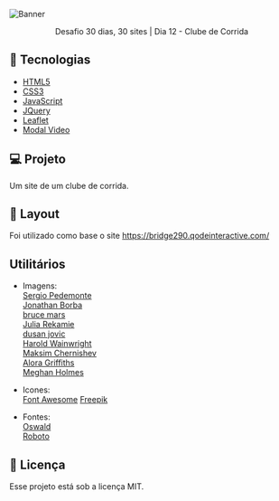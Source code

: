 ![Banner](https://bucket.mlcdn.com/a/714/714749/images/02e8fb4a817fc3801eac85d37d4c6ce457e772ca.png/66ecbdb13a2bdf7e737dc694f9738e589ac55afb.png)

<p align="center">Desafio 30 dias, 30 sites | Dia 12 - Clube de Corrida</p>

## 🚀 Tecnologias

* [HTML5](https://developer.mozilla.org/pt-BR/docs/Web/HTML)
* [CSS3](https://developer.mozilla.org/pt-BR/docs/Web/CSS)
* [JavaScript](https://developer.mozilla.org/pt-BR/docs/Web/JavaScript)
* [JQuery](https://jquery.com/)
* [Leaflet](https://leafletjs.com/)
* [Modal Video](https://appleple.github.io/modal-video/)

## 💻 Projeto
Um site de um clube de corrida.

## 🎨 Layout
Foi utilizado como base o site https://bridge290.qodeinteractive.com/

## Utilitários
- Imagens:<br/>
[Sergio Pedemonte](https://unsplash.com/@yourhousefitness?utm_source=unsplash&utm_medium=referral&utm_content=creditCopyText)<br/>
[Jonathan Borba](https://unsplash.com/@jonathanborba?utm_source=unsplash&utm_medium=referral&utm_content=creditCopyText)<br/>
[bruce mars](https://unsplash.com/@brucemars?utm_source=unsplash&utm_medium=referral&utm_content=creditCopyText)<br/>
[Julia Rekamie](https://unsplash.com/@juliarekamie?utm_source=unsplash&utm_medium=referral&utm_content=creditCopyText)<br/>
[dusan jovic](https://unsplash.com/@justdushawn?utm_source=unsplash&utm_medium=referral&utm_content=creditCopyText)<br/>
[Harold Wainwright](https://unsplash.com/@haroldwainwright?utm_source=unsplash&utm_medium=referral&utm_content=creditCopyText)<br/>
[Maksim Chernishev](https://unsplash.com/@primipil?utm_source=unsplash&utm_medium=referral&utm_content=creditCopyText)<br/>
[Alora Griffiths](https://unsplash.com/@aloragriffiths?utm_source=unsplash&utm_medium=referral&utm_content=creditCopyText)<br/>
[Meghan Holmes](https://unsplash.com/@yellowteapot?utm_source=unsplash&utm_medium=referral&utm_content=creditCopyText)<br/>

- Icones:<br/>
[Font Awesome](https://fontawesome.com/)
[Freepik](https://www.freepik.com)


- Fontes:<br/>
[Oswald](https://fonts.google.com/specimen/Oswald)<br/>
[Roboto](https://fonts.google.com/specimen/Roboto)


## 📝 Licença

Esse projeto está sob a licença MIT.
